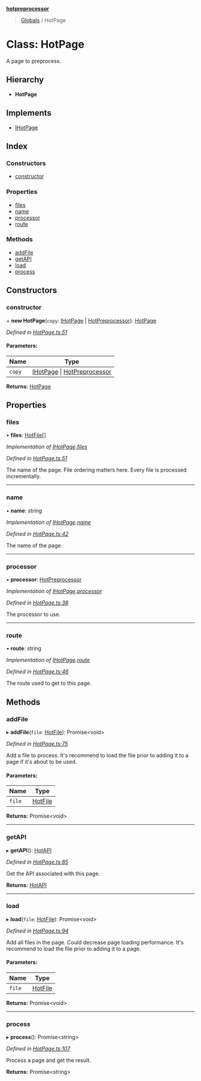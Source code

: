**[hotpreprocessor](../README.md)**

> [Globals](../globals.md) / HotPage

# Class: HotPage

A page to preprocess.

## Hierarchy

* **HotPage**

## Implements

* [IHotPage](../interfaces/ihotpage.md)

## Index

### Constructors

* [constructor](hotpage.md#constructor)

### Properties

* [files](hotpage.md#files)
* [name](hotpage.md#name)
* [processor](hotpage.md#processor)
* [route](hotpage.md#route)

### Methods

* [addFile](hotpage.md#addfile)
* [getAPI](hotpage.md#getapi)
* [load](hotpage.md#load)
* [process](hotpage.md#process)

## Constructors

### constructor

\+ **new HotPage**(`copy`: [IHotPage](../interfaces/ihotpage.md) \| [HotPreprocessor](hotpreprocessor.md)): [HotPage](hotpage.md)

*Defined in [HotPage.ts:51](https://github.com/OurFreeLight/HotPreprocessor/blob/5d07e7d/src/HotPage.ts#L51)*

#### Parameters:

Name | Type |
------ | ------ |
`copy` | [IHotPage](../interfaces/ihotpage.md) \| [HotPreprocessor](hotpreprocessor.md) |

**Returns:** [HotPage](hotpage.md)

## Properties

### files

•  **files**: [HotFile](hotfile.md)[]

*Implementation of [IHotPage](../interfaces/ihotpage.md).[files](../interfaces/ihotpage.md#files)*

*Defined in [HotPage.ts:51](https://github.com/OurFreeLight/HotPreprocessor/blob/5d07e7d/src/HotPage.ts#L51)*

The name of the page. File ordering matters here.
Every file is processed incrementally.

___

### name

•  **name**: string

*Implementation of [IHotPage](../interfaces/ihotpage.md).[name](../interfaces/ihotpage.md#name)*

*Defined in [HotPage.ts:42](https://github.com/OurFreeLight/HotPreprocessor/blob/5d07e7d/src/HotPage.ts#L42)*

The name of the page.

___

### processor

•  **processor**: [HotPreprocessor](hotpreprocessor.md)

*Implementation of [IHotPage](../interfaces/ihotpage.md).[processor](../interfaces/ihotpage.md#processor)*

*Defined in [HotPage.ts:38](https://github.com/OurFreeLight/HotPreprocessor/blob/5d07e7d/src/HotPage.ts#L38)*

The processor to use.

___

### route

•  **route**: string

*Implementation of [IHotPage](../interfaces/ihotpage.md).[route](../interfaces/ihotpage.md#route)*

*Defined in [HotPage.ts:46](https://github.com/OurFreeLight/HotPreprocessor/blob/5d07e7d/src/HotPage.ts#L46)*

The route used to get to this page.

## Methods

### addFile

▸ **addFile**(`file`: [HotFile](hotfile.md)): Promise\<void>

*Defined in [HotPage.ts:75](https://github.com/OurFreeLight/HotPreprocessor/blob/5d07e7d/src/HotPage.ts#L75)*

Add a file to process. It's recommend to load the file prior to
adding it to a page if it's about to be used.

#### Parameters:

Name | Type |
------ | ------ |
`file` | [HotFile](hotfile.md) |

**Returns:** Promise\<void>

___

### getAPI

▸ **getAPI**(): [HotAPI](hotapi.md)

*Defined in [HotPage.ts:85](https://github.com/OurFreeLight/HotPreprocessor/blob/5d07e7d/src/HotPage.ts#L85)*

Get the API associated with this page.

**Returns:** [HotAPI](hotapi.md)

___

### load

▸ **load**(`file`: [HotFile](hotfile.md)): Promise\<void>

*Defined in [HotPage.ts:94](https://github.com/OurFreeLight/HotPreprocessor/blob/5d07e7d/src/HotPage.ts#L94)*

Add all files in the page. Could decrease page loading performance.
It's recommend to load the file prior to adding it to a page.

#### Parameters:

Name | Type |
------ | ------ |
`file` | [HotFile](hotfile.md) |

**Returns:** Promise\<void>

___

### process

▸ **process**(): Promise\<string>

*Defined in [HotPage.ts:107](https://github.com/OurFreeLight/HotPreprocessor/blob/5d07e7d/src/HotPage.ts#L107)*

Process a page and get the result.

**Returns:** Promise\<string>
